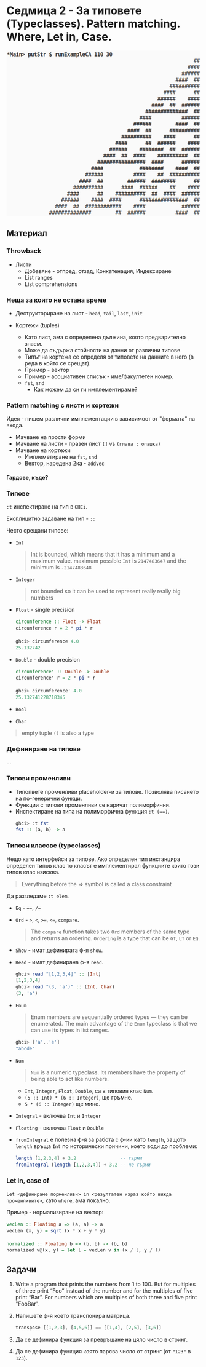 # Седмица 2 - За типовете (Typeclasses). Pattern matching. Where, Let in, Case.

![Клетъчен автомат - правило 110](../assets/110.png)

## Материал

### Throwback

- Листи
  - Добавяне - отпред, отзад, Конкатенация, Индексиране
  - List ranges
  - List comprehensions

### Неща за които не остана време

- Деструкториране на лист - `head`, `tail`, `last`, `init`

- Кортежи (tuples)
  - Като лист, ама с определена дължина, която предварително знаем.
  - Може да съдържа стойности на данни от различни типове.
  - Типът на кортежа се определя от типовете на данните в него (в реда в който се срещат).
  - Пример - вектор
  - Пример - асоциативен списък - име/факултетен номер.
  - `fst`, `snd`
    - Как можем да си ги имплементираме?

### Pattern matching с листи и кортежи

Идея - пишем различни имплементации в зависимост от "формата" на входа.

- Мачване на прости форми
- Мачване на листи - празен лист `[]` vs `(глава : опашка)`
- Мачване на кортежи
  - Имплеметиране на `fst`, `snd`
  - Вектор, наредена 2ка - `addVec`

#### Гардове, къде?

### Типове

`:t` инспектиране на тип в `GHCi`.

Експлицитно задаване на тип - `::`

Често срещани типове:

- `Int`
  > Int is bounded, which means that it has a minimum and a maximum value.
  > maximum possible `Int` is `2147483647` and the minimum is `-2147483648`
- `Integer`
  > not bounded so it can be used to represent really really big numbers
- `Float` - single precision

  ```hs
  circumference :: Float -> Float
  circumference r = 2 * pi * r

  ghci> circumference 4.0
  25.132742
  ```

- `Double` - double precision

  ```hs
  circumference' :: Double -> Double
  circumference' r = 2 * pi * r

  ghci> circumference' 4.0
  25.132741228718345
  ```

- `Bool`
- `Char`

> empty tuple `()` is also a type

### Дефиниране на типове

...

### Типови променливи

- Типопвете променливи placeholder-и за типове. Позволява писането на по-генерични функци.
- Функции с типови променливи се наричат полиморфични.
- Инспектиране на типа на полиморфична функция `:t (==)`.
  ```hs
  ghci> :t fst
  fst :: (a, b) -> a
  ```

### Типови класове (typeclasses)

Нещо като интерфейси за типове. Ако определен тип инстанцира определен типов клас
то класът е имплементирал функциите които този типов клас изисква.

> Everything before the => symbol is called a class constraint

Да разгледаме `:t elem`.

- `Eq` - `==`, `/=`
- `Ord` - `>`, `<`, `>=`, `<=`, `compare`.
  > The `compare` function takes two `Ord` members of the same type and returns an ordering. `Ordering` is a type that can be `GT`, `LT` or `EQ`.
- `Show` - имат дефинирата ф-я `show`.
- `Read` - имат дефинирана ф-я `read`.
  ```hs
  ghci> read "[1,2,3,4]" :: [Int]
  [1,2,3,4]
  ghci> read "(3, 'a')" :: (Int, Char)
  (3, 'a')
  ```
- `Enum`
  > Enum members are sequentially ordered types — they can be enumerated. The main advantage of the `Enum` typeclass is that we can use its types in list ranges.
  ```hs
  ghci> ['a'..'e']
  "abcde"
  ```
- `Num`

  > `Num` is a numeric typeclass. Its members have the property of being able to act like numbers.

  - `Int`, `Integer`, `Float`, `Double`, са в типовия клас `Num`.
  - `(5 :: Int) * (6 :: Integer)`, ще гръмне.
  - `5 * (6 :: Integer)` ще мине.

- `Integral` - включва `Int` и `Integer`
- `Floating` - включва `Float` и `Double`

- `fromIntegral` е полезна ф-я за работа с ф-ии като `length`, защото `length` връща `Int` по исторически причини, което води до проблеми:
  ```hs
  length [1,2,3,4] + 3.2                -- гърми
  fromIntegral (length [1,2,3,4]) + 3.2 -- не гърми
  ```

### Let in, case of

`Let <дефинираме порменливи> in <резултатен израз който вижда променливите>`,
като `where`, ама локално.

Пример - нормализиране на вектор:

```hs
vecLen :: Floating a => (a, a) -> a
vecLen (x, y) = sqrt (x * x + y * y)

normalized :: Floating b => (b, b) -> (b, b)
normalized v@(x, y) = let l = vecLen v in (x / l, y / l)
```

## Задачи

1. Write a program that prints the numbers from 1 to 100. But for multiples of three print “Foo” instead of the number and for the multiples of five print “Bar”. For numbers which are multiples of both three and five print "FooBar".
2. Напишете ф-я което транспонира матрица.

   ```hs
   transpose [[1,2,3], [4,5,6]] == [[1,4], [2,5], [3,6]]
   ```

3. Да се дефинира функция за превръщане на цяло число в стринг.
4. Да се дефинира функция която парсва число от стринг (от `"123"` в `123`).
